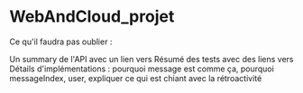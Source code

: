 # WebAndCloud_projet
Ce qu'il faudra pas oublier :

Un summary de l'API avec un lien vers
Résumé des tests avec des liens vers 
Détails d'implémentations :   pourquoi message est comme ça, pourquoi messageIndex, user, expliquer ce qui est chiant avec la rétroactivité
